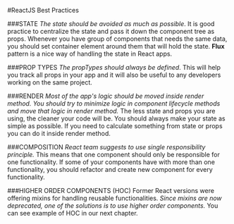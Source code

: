 #ReactJS Best Practices

###STATE
*The state should be avoided as much as possible*. It is good practice to centralize the state and pass it down the component tree as props. Whenever you have group of components that needs the same data, you should set container element around them that will hold the state. **Flux** pattern is a nice way of handling the state in React apps.

###PROP TYPES
*The propTypes should always be defined*. This will help you track all props in your app and it will also be useful to any developers working on the same project.

###RENDER
*Most of the app's logic should be moved inside render method. You should try to minimize logic in component lifecycle methods and move that logic in render method.* The less state and props you are using, the cleaner your code will be. You should always make your state as simple as possible. If you need to calculate something from state or props you can do it inside render method.

###COMPOSITION 
*React team suggests to use single responsibility principle.* This means that one component should only be responsible for one functionality. If some of your components have with more than one functionality, you should refactor and create new component for every functionality.

###HIGHER ORDER COMPONENTS (HOC) 
Former React versions were offering mixins for handling reusable functionalities. *Since mixins are now deprecated, one of the solutions is to use higher order components.* You can see example of HOC in our next chapter.

